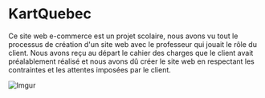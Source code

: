 # KartQuebec

Ce site web e-commerce est un projet scolaire, nous avons vu tout le processus de création d'un site web avec le professeur qui jouait le rôle du client.
Nous avons reçu au départ le cahier des charges que le client avait préalablement réalisé et nous avons dû créer le site web en respectant les contraintes et les attentes imposées par le client.  

![Imgur](https://i.imgur.com/41LpmaY.png)
